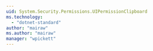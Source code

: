```yaml
---
uid: System.Security.Permissions.UIPermissionClipboard
ms.technology: 
  - "dotnet-standard"
author: "mairaw"
ms.author: "mairaw"
manager: "wpickett"
---
```

